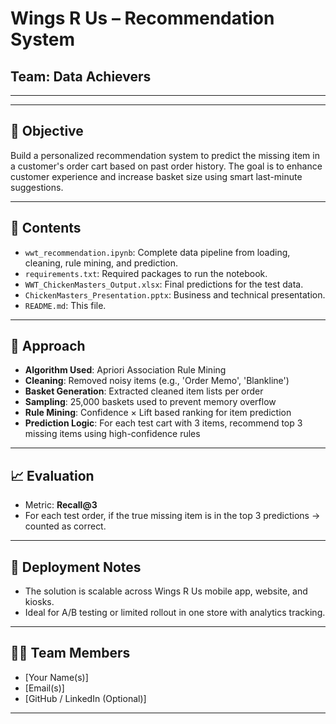 
# Wings R Us – Recommendation System
## Team: Data Achievers
---

---

## 📌 Objective
Build a personalized recommendation system to predict the missing item in a customer's order cart based on past order history. The goal is to enhance customer experience and increase basket size using smart last-minute suggestions.

---

## 📂 Contents

- `wwt_recommendation.ipynb`: Complete data pipeline from loading, cleaning, rule mining, and prediction.
- `requirements.txt`: Required packages to run the notebook.
- `WWT_ChickenMasters_Output.xlsx`: Final predictions for the test data.
- `ChickenMasters_Presentation.pptx`: Business and technical presentation.
- `README.md`: This file.

---

## 🧠 Approach

- **Algorithm Used**: Apriori Association Rule Mining
- **Cleaning**: Removed noisy items (e.g., 'Order Memo', 'Blankline')
- **Basket Generation**: Extracted cleaned item lists per order
- **Sampling**: 25,000 baskets used to prevent memory overflow
- **Rule Mining**: Confidence × Lift based ranking for item prediction
- **Prediction Logic**: For each test cart with 3 items, recommend top 3 missing items using high-confidence rules

---

## 📈 Evaluation

- Metric: **Recall@3**
- For each test order, if the true missing item is in the top 3 predictions → counted as correct.

---

## 🚀 Deployment Notes

- The solution is scalable across Wings R Us mobile app, website, and kiosks.
- Ideal for A/B testing or limited rollout in one store with analytics tracking.

---

## 👨‍💻 Team Members
- [Your Name(s)]
- [Email(s)]
- [GitHub / LinkedIn (Optional)]

---
